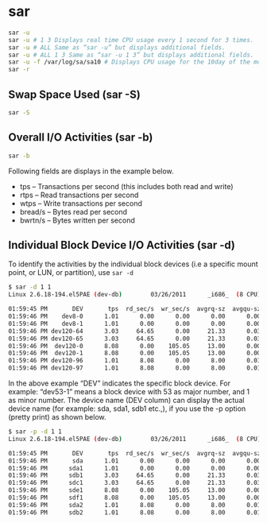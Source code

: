 # sar

```bash
sar -u 
sar -u # 1 3 Displays real time CPU usage every 1 second for 3 times.
sar -u # ALL Same as “sar -u” but displays additional fields.
sar -u # ALL 1 3 Same as “sar -u 1 3” but displays additional fields.
sar -u -f /var/log/sa/sa10 # Displays CPU usage for the 10day of the month from the sa10 file.Memory Free and Used (sar -r)
sar -r
```

## Swap Space Used (sar -S)

```bash
sar -S
```


## Overall I/O Activities (sar -b)

```bash
sar -b
```

Following fields are displays in the example below.
 - tps – Transactions per second (this includes both read and write)
 - rtps – Read transactions per second
 - wtps – Write transactions per second
 - bread/s – Bytes read per second 
 - bwrtn/s – Bytes written per second

## Individual Block Device I/O Activities (sar -d)

To identify the activities by the individual block devices (i.e a specific mount point, or LUN, or partition), use `sar -d`

```bash
$ sar -d 1 1
Linux 2.6.18-194.el5PAE (dev-db)        03/26/2011      _i686_  (8 CPU)

01:59:45 PM       DEV       tps  rd_sec/s  wr_sec/s  avgrq-sz  avgqu-sz     await     svctm     %util
01:59:46 PM    dev8-0      1.01      0.00      0.00      0.00      0.00      4.00      1.00      0.10
01:59:46 PM    dev8-1      1.01      0.00      0.00      0.00      0.00      4.00      1.00      0.10
01:59:46 PM dev120-64      3.03     64.65      0.00     21.33      0.03      9.33      5.33      1.62
01:59:46 PM dev120-65      3.03     64.65      0.00     21.33      0.03      9.33      5.33      1.62
01:59:46 PM  dev120-0      8.08      0.00    105.05     13.00      0.00      0.38      0.38      0.30
01:59:46 PM  dev120-1      8.08      0.00    105.05     13.00      0.00      0.38      0.38      0.30
01:59:46 PM dev120-96      1.01      8.08      0.00      8.00      0.01      9.00      9.00      0.91
01:59:46 PM dev120-97      1.01      8.08      0.00      8.00      0.01      9.00      9.00      0.91
```

In the above example “DEV” indicates the specific block device.
For example: “dev53-1” means a block device with 53 as major number, and 1 as minor number.
The device name (DEV column) can display the actual device name (for example: sda, sda1, sdb1 etc.,), if you use the -p option (pretty print) as shown below.

```bash
$ sar -p -d 1 1
Linux 2.6.18-194.el5PAE (dev-db)        03/26/2011      _i686_  (8 CPU)

01:59:45 PM       DEV       tps  rd_sec/s  wr_sec/s  avgrq-sz  avgqu-sz     await     svctm     %util
01:59:46 PM       sda      1.01      0.00      0.00      0.00      0.00      4.00      1.00      0.10
01:59:46 PM      sda1      1.01      0.00      0.00      0.00      0.00      4.00      1.00      0.10
01:59:46 PM      sdb1      3.03     64.65      0.00     21.33      0.03      9.33      5.33      1.62
01:59:46 PM      sdc1      3.03     64.65      0.00     21.33      0.03      9.33      5.33      1.62
01:59:46 PM      sde1      8.08      0.00    105.05     13.00      0.00      0.38      0.38      0.30
01:59:46 PM      sdf1      8.08      0.00    105.05     13.00      0.00      0.38      0.38      0.30
01:59:46 PM      sda2      1.01      8.08      0.00      8.00      0.01      9.00      9.00      0.91
01:59:46 PM      sdb2      1.01      8.08      0.00      8.00      0.01      9.00      9.00      0.91
```